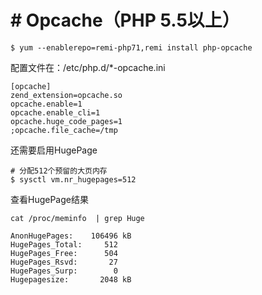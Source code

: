# # Opcache（PHP 5.5以上）
```
$ yum --enablerepo=remi-php71,remi install php-opcache
```
配置文件在：/etc/php.d/*-opcache.ini
```
[opcache]
zend_extension=opcache.so
opcache.enable=1
opcache.enable_cli=1
opcache.huge_code_pages=1
;opcache.file_cache=/tmp
```
还需要启用HugePage
```
# 分配512个预留的大页内存
$ sysctl vm.nr_hugepages=512
```
查看HugePage结果
```
cat /proc/meminfo  | grep Huge
```
```
AnonHugePages:    106496 kB
HugePages_Total:     512
HugePages_Free:      504
HugePages_Rsvd:       27
HugePages_Surp:        0
Hugepagesize:       2048 kB
```


